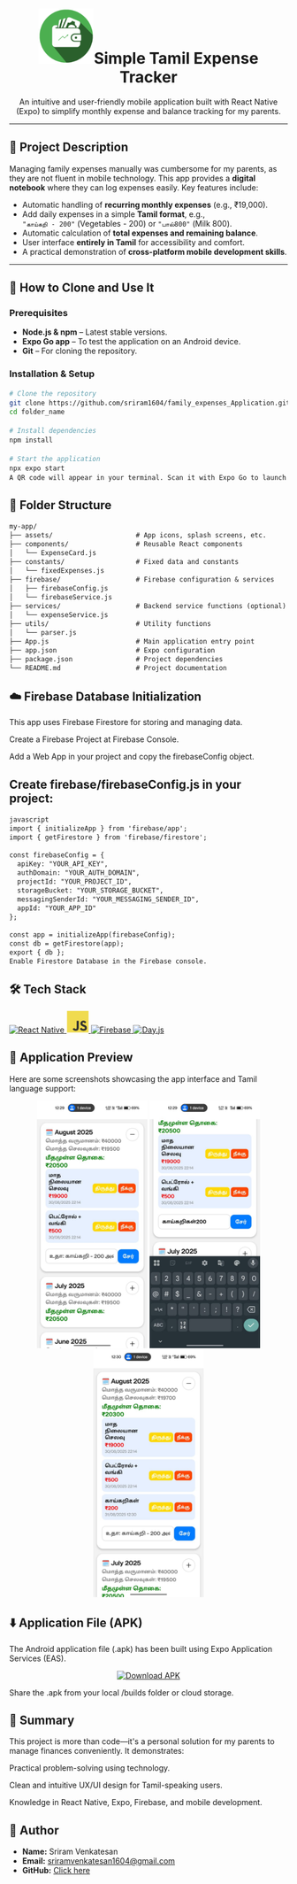 <h1 align="center"><img src="./assets/logo.png" alt="Home Screen" width="100"/>Simple Tamil Expense Tracker</h1>

<p align="center">
An intuitive and user-friendly mobile application built with React Native (Expo) to simplify monthly expense and balance tracking for my parents.
</p>

---

## 📝 Project Description

Managing family expenses manually was cumbersome for my parents, as they are not fluent in mobile technology. This app provides a **digital notebook** where they can log expenses easily. Key features include:

- Automatic handling of **recurring monthly expenses** (e.g., ₹19,000).
- Add daily expenses in a simple **Tamil format**, e.g.,  
  `"காய்கறி - 200"` (Vegetables - 200) or `"பால்800"` (Milk 800).
- Automatic calculation of **total expenses and remaining balance**.
- User interface **entirely in Tamil** for accessibility and comfort.
- A practical demonstration of **cross-platform mobile development skills**.

---

## 🚀 How to Clone and Use It

### Prerequisites

- **Node.js & npm** – Latest stable versions.
- **Expo Go app** – To test the application on an Android device.
- **Git** – For cloning the repository.

### Installation & Setup

```bash
# Clone the repository
git clone https://github.com/sriram1604/family_expenses_Application.git
cd folder_name

# Install dependencies
npm install

# Start the application
npx expo start
A QR code will appear in your terminal. Scan it with Expo Go to launch the app on your device.
```

## 📁 Folder Structure

```
my-app/
├── assets/                     # App icons, splash screens, etc.
├── components/                 # Reusable React components
│   └── ExpenseCard.js
├── constants/                  # Fixed data and constants
│   └── fixedExpenses.js
├── firebase/                   # Firebase configuration & services
│   ├── firebaseConfig.js
│   └── firebaseService.js
├── services/                   # Backend service functions (optional)
│   └── expenseService.js
├── utils/                      # Utility functions
│   └── parser.js
├── App.js                      # Main application entry point
├── app.json                    # Expo configuration
├── package.json                # Project dependencies
└── README.md                   # Project documentation

```

## ☁️ Firebase Database Initialization
This app uses Firebase Firestore for storing and managing data.

Create a Firebase Project at Firebase Console.

Add a Web App in your project and copy the firebaseConfig object.

## Create firebase/firebaseConfig.js in your project:
```
javascript
import { initializeApp } from 'firebase/app';
import { getFirestore } from 'firebase/firestore';

const firebaseConfig = {
  apiKey: "YOUR_API_KEY",
  authDomain: "YOUR_AUTH_DOMAIN",
  projectId: "YOUR_PROJECT_ID",
  storageBucket: "YOUR_STORAGE_BUCKET",
  messagingSenderId: "YOUR_MESSAGING_SENDER_ID",
  appId: "YOUR_APP_ID"
};

const app = initializeApp(firebaseConfig);
const db = getFirestore(app);
export { db };
Enable Firestore Database in the Firebase console.
```

## 🛠️ Tech Stack
<p align="left"> <a href="https://reactnative.dev/" target="_blank"> <img src="https://w7.pngwing.com/pngs/79/518/png-transparent-js-react-js-logo-react-react-native-logos-icon.png" alt="React Native" width="40" height="40"/> </a> <a href="https://expo.dev/" target="_blank"> <img src="https://raw.githubusercontent.com/devicons/devicon/master/icons/javascript/javascript-original.svg" alt="Expo" width="40" height="40"/> </a> <a href="https://firebase.google.com/" target="_blank"> <img src="https://www.vectorlogo.zone/logos/firebase/firebase-icon.svg" alt="Firebase" width="40" height="40"/> </a> <a href="https://day.js.org/" target="_blank"> <img src="https://user-images.githubusercontent.com/17680888/39081119-3057bbe2-456e-11e8-862c-646133ad4b43.png" alt="Day.js" width="40" height="40"/> </a> </p>


## 📱 Application Preview
Here are some screenshots showcasing the app interface and Tamil language support:

<p align="center"><img src="screenshots/process1.jpg" alt="Home Screen" width="200"/>   <img src="screenshots/process2.jpg" alt="Home Screen" width="200"/> <img src="screenshots/process3.jpg" alt="Expanded Card" width="200"/> </p>


## ⬇️ Application File (APK)
The Android application file (.apk) has been built using Expo Application Services (EAS).

<p align="center"> <a href="https://expo.dev/artifacts/eas/nhNx7m7CE2sZ9aoFTM6JkA.apk" target="_blank"> <img src="https://img.shields.io/badge/Download%20APK-28a745?style=for-the-badge&logo=android&logoColor=white" alt="Download APK"/> </a> </p>
Share the .apk from your local /builds folder or cloud storage.

## 📝 Summary
This project is more than code—it's a personal solution for my parents to manage finances conveniently. It demonstrates:

Practical problem-solving using technology.

Clean and intuitive UX/UI design for Tamil-speaking users.

Knowledge in React Native, Expo, Firebase, and mobile development.

## 👤 Author

- **Name:** Sriram Venkatesan  
- **Email:** [sriramvenkatesan1604@gmail.com](mailto:sriramvenkatesan1604@gmail.com)  
- **GitHub:** [Click here](https://github.com/sriram1604)

